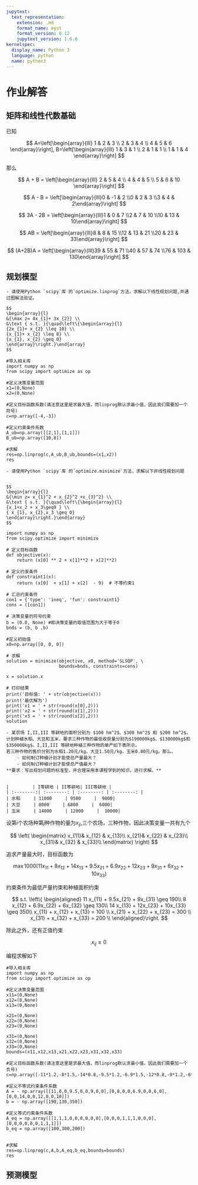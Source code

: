```yaml
---
jupytext:
  text_representation:
    extension: .md
    format_name: myst
    format_version: 0.12
    jupytext_version: 1.6.0
kernelspec:
  display_name: Python 3
  language: python
  name: python3
---
```



# 作业解答


## 矩阵和线性代数基础

已知

$$
A=\left[\begin{array}{lll}
1 & 2 & 3 \\
2 & 3 & 4 \\
4 & 5 & 6
\end{array}\right], B=\left[\begin{array}{lll}
1 & 3 & 1 \\
2 & 1 & 1 \\
1 & 1 & 4
\end{array}\right]
$$


那么

$$
A + B = \left[\begin{array}{lll}
2 & 5 & 4 \\
4 & 4 & 5 \\
5 & 6 & 10
\end{array}\right]
$$

$$
A - B = \left[\begin{array}{lll}0 & -1 & 2 \\0 & 2 & 3 \\3 & 4 & 2\end{array}\right]
$$


$$
3A - 2B = \left[\begin{array}{lll}1 & 0 & 7 \\2 & 7 & 10 \\10 & 13 & 10\end{array}\right]
$$

$$
AB = \left[\begin{array}{lll}8 & 8 & 15 \\12 & 13 & 21 \\20 & 23 & 33\end{array}\right]
$$


$$
(A+2B)A = \left[\begin{array}{lll}39 & 55 & 71 \\40 & 57 & 74 \\76 & 103 & 130\end{array}\right]
$$














## 规划模型


``` {admonition} 作业1
- 请使用Python `scipy`库 的`optimize.linprog`方法，求解以下线性规划问题,并通过图解法验证。

$$
\begin{array}{l}
&{\max z= 4x_{1}+ 3x_{2}} \\
&\text { s.t. }{\quad\left\{\begin{array}{l}
{2x_{1}+ x_{2} \leq 10} \\ 
{x_{1}+ x_{2} \leq 8} \\ 
{x_{1}, x_{2} \geq 0}
\end{array}\right.}\end{array}
$$

```



```{code-cell} ipython3
#导入相关库
import numpy as np
from scipy import optimize as op

#定义决策变量范围
x1=(0,None)
x2=(0,None)

#定义目标函数系数(请注意这里是求最大值，而linprog默认求最小值，因此我们需要加一个符号)
c=np.array([-4,-3]) 

#定义约束条件系数
A_ub=np.array([[2,1],[1,1]])
B_ub=np.array([10,8])

#求解
res=op.linprog(c,A_ub,B_ub,bounds=(x1,x2))
res
```


``` {admonition} 作业2
- 请使用Python `scipy`库 的`optimize.minimize`方法，求解以下非线性规划问题


$$
\begin{array}{l}
&{\min z= x_{1}^2 + x_{2}^2 +x_{3}^2} \\
&\text { s.t. }{\quad\left\{\begin{array}{l}
{x_1+x_2 + x_3\geq9 } \\ 
{ x_{1}, x_{2},x_3 \geq 0}
\end{array}\right.}\end{array}
$$

```

```{code-cell} ipython3
import numpy as np
from scipy.optimize import minimize

# 定义目标函数
def objective(x):
    return (x[0] ** 2 + x[1]**2 + x[2]**2)

# 定义约束条件
def constraint1(x):
    return (x[0]  + x[1] + x[2]  - 9)  # 不等约束1

# 汇总约束条件
con1 = {'type': 'ineq', 'fun': constraint1}
cons = ([con1])  

# 决策变量的符号约束
b = (0.0, None) #即决策变量的取值范围为大于等于0
bnds = (b, b ,b) 

#定义初始值
x0=np.array([0, 0, 0]) 

# 求解
solution = minimize(objective, x0, method='SLSQP', \
                    bounds=bnds, constraints=cons)
                    
x = solution.x

# 打印结果
print('目标值: ' + str(objective(x)))
print('最优解为')
print('x1 = ' + str(round(x[0],2)))
print('x2 = ' + str(round(x[1],2)))
print('x3 = ' + str(round(x[2],2)))
solution
```

``` {admonition} 作业3
- 某农场 I,II,III 等耕地的面积分别为 $100 hm^2$、$300 hm^2$ 和 $200 hm^2$，计划种植水稻、大豆和玉米，要求三种作物的最低收获量分别为$190000kg$、$130000kg$和$350000kg$。I,II,III 等耕地种植三种作物的单产如下表所示。
若三种作物的售价分别为水稻1.20元/kg，大豆1.50元/kg，玉米0.80元/kg。那么，
	- 如何制订种植计划才能使总产量最大？
	- 如何制订种植计划才能使总产值最大？
**要求：写出规划问题的标准型，并合理采用本课程学到的知识，进行求解。**


|         | I等耕地 | II等耕地| III等耕地 |
| :--------:| :--------: | :--------: | :--------: |
| 水稻     | 11000     | 9500     |  9000|
| 大豆     | 8000     | 6800     |  6000|
| 玉米     | 14000     | 12000     |  10000|

```

设第$i$个农场种第$j$种作物的量为$x_{ij}$,三个农场，三种作物，因此决策变量一共有九个

$$
\left(
\begin{matrix}
x_{11}& x_{12} & x_{13}\\
x_{21}& x_{22} & x_{23}\\
x_{31}& x_{32} & x_{33}\\
\end{matrix}
\right)
$$


追求产量最大时，目标函数为

$$
\max 1000\left(11x_{11} + 8x_{12}+14 x_{13} + 9.5x_{21}+6.9x_{22}+12x_{23}+9x_{31}+6x_{32}+10x_{33} \right)
$$


约束条件为最低产量约束和种植面积约束

$$
s.t.
\left\{
\begin{aligned}
11 x_{11} + 9.5x_{21} + 9x_{31} \geq 190\\
8 x_{12} + 6.9x_{22} + 6x_{32} \geq 130\\
14 x_{13} + 12x_{23} + 10x_{33} \geq 350\\
x_{11} + x_{12} + x_{13} = 100 \\
x_{21} + x_{22} + x_{23} = 300 \\
x_{31} + x_{32} + x_{33} = 200 \\
\end{aligned}\right.
$$


除此之外，还有正值约束

$$
x_{ij}\geq 0
$$

编程求解如下




```{code-cell} ipython3
#导入相关库
import numpy as np
from scipy import optimize as op

#定义决策变量范围
x11=(0,None)
x12=(0,None)
x13=(0,None)

x21=(0,None)
x22=(0,None)
x23=(0,None)

x31=(0,None)
x32=(0,None)
x33=(0,None)
bounds=(x11,x12,x13,x21,x22,x23,x31,x32,x33)

#定义目标函数系数(请注意这里是求最大值，而linprog默认求最小值，因此我们需要加一个负号)
c=np.array([-11*1.2,-8*1.5,-14*0.8,-9.5*1.2,-6.9*1.5,-12*0.8,-9*1.2,-6*1.5,-10*0.8]) 

#定义不等式约束条件系数
A = - np.array([[11,0,0,9.5,0,0,9,0,0],[0,8,0,0,6.9,0,0,6,0],[0,0,14,0,0,12,0,0,10]])
b = - np.array([190,130,350])

#定义等式约束条件系数
A_eq = np.array([[1,1,1,0,0,0,0,0,0],[0,0,0,1,1,1,0,0,0],[0,0,0,0,0,0,1,1,1]])
b_eq = np.array([100,300,200])


#求解
res=op.linprog(c,A,b,A_eq,b_eq,bounds=bounds)
res
```



## 预测模型



